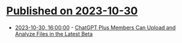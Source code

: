 # [Published on 2023-10-30](index.md)

* [2023-10-30, 16:00:00](https://slashdot.org/story/23/10/30/1252229/chatgpt-plus-members-can-upload-and-analyze-files-in-the-latest-beta?utm_source=rss1.0mainlinkanon&utm_medium=feed) - [ChatGPT Plus Members Can Upload and Analyze Files in the Latest Beta](https://slashdot.org/story/23/10/30/1252229/chatgpt-plus-members-can-upload-and-analyze-files-in-the-latest-beta?utm_source=rss1.0mainlinkanon&utm_medium=feed)
